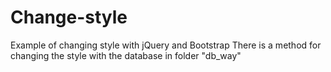 # Change-style
Example of changing style with jQuery and Bootstrap
There is a method for changing the style with the database in folder "db_way"
